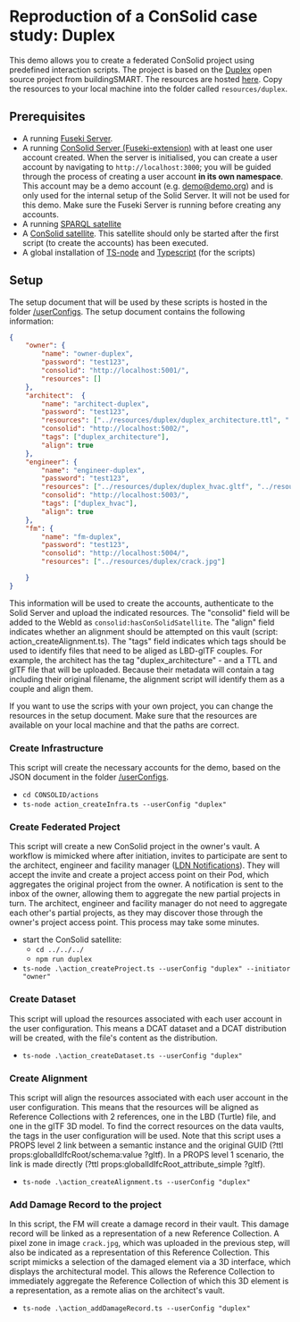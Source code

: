 # Reproduction of a ConSolid case study: Duplex
This demo allows you to create a federated ConSolid project using predefined interaction scripts. The project is based on the [Duplex](https://github.com/buildingSMART/Sample-Test-Files/blob/master/IFC%202x3/Duplex%20Apartment/README.md) open source project from buildingSMART. The resources are hosted [here](https://drive.google.com/drive/folders/1qgXtFOH3iRlfvZxD9c6J7d5TWmBzbJea?usp=drive_link). Copy the resources to your local machine into the folder called `resources/duplex`. 

## Prerequisites
- A running [Fuseki Server](https://dlcdn.apache.org/jena/binaries/apache-jena-fuseki-4.10.0.zip).
- A running [ConSolid Server (Fuseki-extension)](https://github.com/LBD-Hackers/SolidCommunity_Fuseki) with at least one user account created. When the server is initialised, you can create a user account by navigating to `http://localhost:3000`; you will be guided through the process of creating a user account **in its own namespace**. This account may be a demo account (e.g. demo@demo.org) and is only used for the internal setup of the Solid Server. It will not be used for this demo. Make sure the Fuseki Server is running before creating any accounts. 
- A running [SPARQL satellite](https://github.com/ConSolidProject/sparql-satellite/tree/dissertation)
- A [ConSolid satellite](https://github.com/ConSolidProject/cde-satellite/tree/dissertation). This satellite should only be started after the first script (to create the accounts) has been executed.
- A global installation of [TS-node](https://www.npmjs.com/package/ts-node) and [Typescript](https://www.npmjs.com/package/typescript) (for the scripts)

## Setup
The setup document that will be used by these scripts is hosted in the folder [/userConfigs](/userConfigs). The setup document contains the following information:

```json
{
    "owner": {
        "name": "owner-duplex",
        "password": "test123",
        "consolid": "http://localhost:5001/",
        "resources": []
    },
    "architect":  {
        "name": "architect-duplex",
        "password": "test123",
        "resources": ["../resources/duplex/duplex_architecture.ttl", "../resources/duplex/duplex_architecture.gltf"],
        "consolid": "http://localhost:5002/",
        "tags": ["duplex_architecture"],
        "align": true
    },
    "engineer": {
        "name": "engineer-duplex",
        "password": "test123",
        "resources": ["../resources/duplex/duplex_hvac.gltf", "../resources/duplex/duplex_hvac.ttl"],
        "consolid": "http://localhost:5003/",
        "tags": ["duplex_hvac"],
        "align": true
    },
    "fm": {
        "name": "fm-duplex",
        "password": "test123",
        "consolid": "http://localhost:5004/",
        "resources": ["../resources/duplex/crack.jpg"]

    }
}
```

This information will be used to create the accounts, authenticate to the Solid Server and upload the indicated resources. The "consolid" field will be added to the WebId as `consolid:hasConSolidSatellite`. The "align" field indicates whether an alignment should be attempted on this vault (script: action_createAlignment.ts). The "tags" field indicates which tags should be used to identify files that need to be aliged as LBD-glTF couples. For example, the architect has the tag "duplex_architecture" - and a TTL and glTF file that will be uploaded. Because their metadata will contain a tag including their original filename, the alignment script will identify them as a couple and align them. 

If you want to use the scrips with your own project, you can change the resources in the setup document. Make sure that the resources are available on your local machine and that the paths are correct. 

### Create Infrastructure
This script will create the necessary accounts for the demo, based on the JSON document in the folder [/userConfigs](/userConfigs).
- `cd CONSOLID/actions`
- `ts-node action_createInfra.ts --userConfig "duplex"`

### Create Federated Project
This script will create a new ConSolid project in the owner's vault. A workflow is mimicked where after initiation, invites to participate are sent to the architect, engineer and facility manager ([LDN Notifications](https://www.w3.org/TR/ldn/)). They will accept the invite and create a project access point on their Pod, which aggregates the original project from the owner. A notification is sent to the inbox of the owner, allowing them to aggregate the new partial projects in turn. The architect, engineer and facility manager do not need to aggregate each other's partial projects, as they may discover those through the owner's project access point. This process may take some minutes. 
- start the ConSolid satellite: 
    - `cd ../../../`
    - `npm run duplex`
- `ts-node .\action_createProject.ts --userConfig "duplex" --initiator "owner"`

### Create Dataset
This script will upload the resources associated with each user account in the user configuration. This means a DCAT dataset and a DCAT distribution will be created, with the file's content as the distribution.
- `ts-node .\action_createDataset.ts --userConfig "duplex"`

### Create Alignment
This script will align the resources associated with each user account in the user configuration. This means that the resources will be aligned as Reference Collections with 2 references, one in the LBD (Turtle) file, and one in the glTF 3D model. To find the correct resources on the data vaults, the tags in the user configuration will be used. Note that this script uses a PROPS level 2 link between a semantic instance and the original GUID (?ttl props:globalIdIfcRoot/schema:value ?gltf). In a PROPS level 1 scenario, the link is made directly (?ttl props:globalIdIfcRoot_attribute_simple ?gltf). 
- `ts-node .\action_createAlignment.ts --userConfig "duplex"`

### Add Damage Record to the project
In this script, the FM will create a damage record in their vault. This damage record will be linked as a representation of a new Reference Collection. A pixel zone in image `crack.jpg`, which was uploaded in the previous step, will also be indicated as a representation of this Reference Collection. This script mimicks a selection of the damaged element via a 3D interface, which displays the architectural model. This allows the Reference Collection to immediately aggregate the Reference Collection of which this 3D element is a representation, as a remote alias on the architect's vault.
- `ts-node .\action_addDamageRecord.ts --userConfig "duplex"`